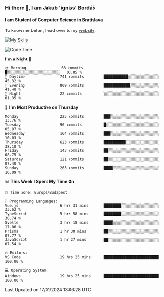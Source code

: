 ### Hi there 👋, I am Jakub 'igniss' Bordáš

#### I am Student of Computer Science in Bratislava
To know me better, head over to my [website](https://bordas.sk).

[![My Skills](https://skillicons.dev/icons?i=js,html,css,figma,svelte,java,kotlin,python,postgresql,typescript,nest,nodejs)](https://bordas.sk)


<!--START_SECTION:waka-->
![Code Time](http://img.shields.io/badge/Code%20Time-1%2C358%20hrs%2019%20mins-blue)

**I'm a Night 🦉** 

```text
🌞 Morning                63 commits          █░░░░░░░░░░░░░░░░░░░░░░░░   03.85 % 
🌆 Daytime                741 commits         ███████████░░░░░░░░░░░░░░   45.32 % 
🌃 Evening                809 commits         ████████████░░░░░░░░░░░░░   49.48 % 
🌙 Night                  22 commits          ░░░░░░░░░░░░░░░░░░░░░░░░░   01.35 % 
```
📅 **I'm Most Productive on Thursday** 

```text
Monday                   225 commits         ███░░░░░░░░░░░░░░░░░░░░░░   13.76 % 
Tuesday                  96 commits          █░░░░░░░░░░░░░░░░░░░░░░░░   05.87 % 
Wednesday                164 commits         ███░░░░░░░░░░░░░░░░░░░░░░   10.03 % 
Thursday                 623 commits         ██████████░░░░░░░░░░░░░░░   38.10 % 
Friday                   143 commits         ██░░░░░░░░░░░░░░░░░░░░░░░   08.75 % 
Saturday                 121 commits         ██░░░░░░░░░░░░░░░░░░░░░░░   07.40 % 
Sunday                   263 commits         ████░░░░░░░░░░░░░░░░░░░░░   16.09 % 
```


📊 **This Week I Spent My Time On** 

```text
🕑︎ Time Zone: Europe/Budapest

💬 Programming Languages: 
Vue.js                   6 hrs 31 mins       ████████░░░░░░░░░░░░░░░░░   33.62 % 
TypeScript               5 hrs 58 mins       ████████░░░░░░░░░░░░░░░░░   30.74 % 
Svelte                   3 hrs 18 mins       ████░░░░░░░░░░░░░░░░░░░░░   17.06 % 
Prisma                   1 hr 30 mins        ██░░░░░░░░░░░░░░░░░░░░░░░   07.77 % 
JavaScript               1 hr 27 mins        ██░░░░░░░░░░░░░░░░░░░░░░░   07.54 % 

🔥 Editors: 
VS Code                  19 hrs 25 mins      █████████████████████████   100.00 % 

💻 Operating System: 
Windows                  19 hrs 25 mins      █████████████████████████   100.00 % 
```


 Last Updated on 17/01/2024 13:06:28 UTC
<!--END_SECTION:waka-->
